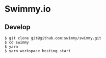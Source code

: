 # Swimmy.io

## Develop

```
$ git clone git@github.com:swimmy/swimmy.git
$ cd swimmy
$ yarn
$ yarn workspace hosting start
```
